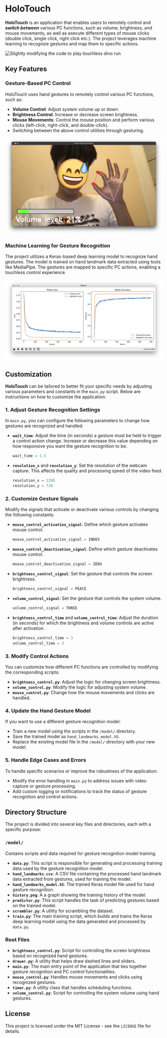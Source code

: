 # HoloTouch

**HoloTouch** is an application that enables users to remotely control and ***switch between*** various PC functions, such as volume, brightness, and mouse movements, as well as execute different types of mouse clicks (double click, single click, right click etc.). The project leverages machine learning to recognize gestures and map them to specific actions.

![Slightly modifying the code to play touchless dino run](images/dino_run.gif)

## Key Features

### Gesture-Based PC Control

HoloTouch uses hand gestures to remotely control various PC functions, such as:
- **Volume Control**: Adjust system volume up or down.
- **Brightness Control**: Increase or decrease screen brightness.
- **Mouse Movements**: Control the mouse position and perform various clicks (left-click, right-click, and double-click).
- Switching between the above control utilities through gesturing.

![Volume control](images/volume_control.JPG)

### Machine Learning for Gesture Recognition

The project utilizes a Keras-based deep learning model to recognize hand gestures. The model is trained on hand landmark data extracted using tools like MediaPipe. The gestures are mapped to specific PC actions, enabling a touchless control experience.

![Plot of training history](images/model_training_history.png)


## Customization

**HoloTouch** can be tailored to better fit your specific needs by adjusting various parameters and constants in the `main.py` script. Below are instructions on how to customize the application:

### 1. Adjust Gesture Recognition Settings

In `main.py`, you can configure the following parameters to change how gestures are recognized and handled:

- **`wait_time`**: Adjust the time (in seconds) a gesture must be held to trigger a control action change. Increase or decrease this value depending on how responsive you want the gesture recognition to be.
    ```python
    wait_time = 1.5
    ```

- **`resolution_x`** and **`resolution_y`**: Set the resolution of the webcam capture. This affects the quality and processing speed of the video feed.
    ```python
    resolution_x = 1280
    resolution_y = 720
    ```

### 2. Customize Gesture Signals

Modify the signals that activate or deactivate various controls by changing the following constants:

- **`mouse_control_activation_signal`**: Define which gesture activates mouse control.
    ```python
    mouse_control_activation_signal = INDEX
    ```

- **`mouse_control_deactivation_signal`**: Define which gesture deactivates mouse control.
    ```python
    mouse_control_deactivation_signal = ZERO
    ```

- **`brightness_control_signal`**: Set the gesture that controls the screen brightness.
    ```python
    brightness_control_signal = PEACE
    ```

- **`volume_control_signal`**: Set the gesture that controls the system volume.
    ```python
    volume_control_signal = THREE
    ```

- **`brightness_control_time`** and **`volume_control_time`**: Adjust the duration (in seconds) for which the brightness and volume controls are active after activation.
    ```python
    brightness_control_time = 3
    volume_control_time = 3
    ```

### 3. Modify Control Actions

You can customize how different PC functions are controlled by modifying the corresponding scripts:

- **`brightness_control.py`**: Adjust the logic for changing screen brightness.
- **`volume_control.py`**: Modify the logic for adjusting system volume.
- **`mouse_control.py`**: Change how the mouse movements and clicks are handled.

### 4. Update the Hand Gesture Model

If you want to use a different gesture recognition model:

- Train a new model using the scripts in the `/model/` directory.
- Save the trained model as `hand_landmarks_model.h5`.
- Replace the existing model file in the `/model/` directory with your new model.

### 5. Handle Edge Cases and Errors

To handle specific scenarios or improve the robustness of the application:

- Modify the error handling in `main.py` to address issues with video capture or gesture processing.
- Add custom logging or notifications to track the status of gesture recognition and control actions.

## Directory Structure

The project is divided into several key files and directories, each with a specific purpose:

### `/model/`
Contains scripts and data required for gesture recognition model training.

- **`data.py`**: This script is responsible for generating and processing training data used by the gesture recognition model.
- **`hand_landmarks.csv`**: A CSV file containing the processed hand landmark data extracted from gestures, used for training the model.
- **`hand_landmarks_model.h5`**: The trained Keras model file used for hand gesture recognition.
- **`history.png`**: A a graph showing the training history of the model.
- **`predictor.py`**: This script handles the task of predicting gestures based on the trained model.
- **`scrambler.py`**: A utility for scrambling the dataset.
- **`train.py`**: The main training script, which builds and trains the Keras deep learning model using the data generated and processed by `data.py`.

### Root Files

- **`brightness_control.py`**: Script for controlling the screen brightness based on recognized hand gestures.
- **`drawer.py`**: A utility that helps draw dashed lines and sliders.
- **`main.py`**: The main entry point of the application that ties together gesture recognition and PC control functionalities.
- **`mouse_control.py`**: Handles mouse movements and clicks using recognized gestures.
- **`timer.py`**: A utility class that handles scheduling functions.
- **`volume_control.py`**: Script for controlling the system volume using hand gestures.

## License

This project is licensed under the MIT License - see the `LICENSE` file for details.
